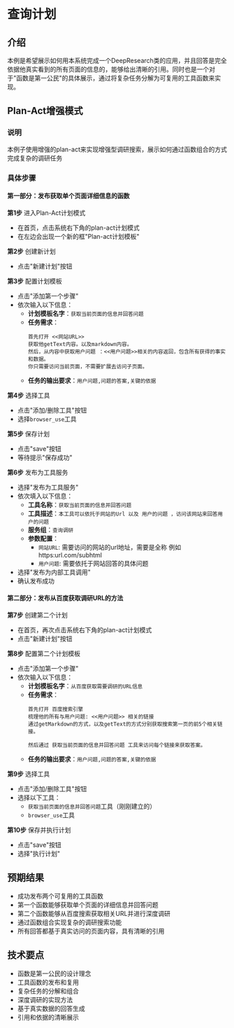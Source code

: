 # 查询计划

## 介绍
本例是希望展示如何用本系统完成一个DeepResearch类的应用，并且回答是完全依据他真实看到的所有页面的信息的，能够给出清晰的引用。同时也是一个对于"函数是第一公民"的具体展示，通过将复杂任务分解为可复用的工具函数来实现。

## Plan-Act增强模式

### 说明
本例子使用增强的plan-act来实现增强型调研搜索，展示如何通过函数组合的方式完成复杂的调研任务

### 具体步骤

#### 第一部分：发布获取单个页面详细信息的函数

**第1步** 进入Plan-Act计划模式
- 在首页，点击系统右下角的plan-act计划模式
- 在左边会出现一个新的框"Plan-act计划模板"

**第2步** 创建新计划
- 点击"新建计划"按钮

**第3步** 配置计划模板
- 点击"添加第一个步骤"
- 依次输入以下信息：
  - **计划模板名字**：`获取当前页面的信息并回答问题`
  - **任务需求**：
    ```
    首先打开 <<网站URL>>
    获取他getText内容。以及markdown内容。
    然后，从内容中获取用户问题 ：<<用户问题>>相关的内容返回，包含所有获得的事实和数据。
    你只需要访问当前页面，不需要扩展去访问子页面。
    ```
  - **任务的输出要求**：`用户问题,问题的答案,关键的依据`

**第4步** 选择工具
- 点击"添加/删除工具"按钮
- 选择`browser_use`工具

**第5步** 保存计划
- 点击"save"按钮
- 等待提示"保存成功"

**第6步** 发布为工具服务
- 选择"发布为工具服务"
- 依次填入以下信息：
  - **工具名称**：`获取当前页面的信息并回答问题`
  - **工具描述**：`本工具可以依托于网站的Url 以及 用户的问题 ，访问该网站来回答用户的问题`
  - **服务组**：`查询调研`
  - **参数配置**：
    - `网站URL`: 需要访问的网站的url地址，需要是全称 例如 https:url.com/subhtml
    - `用户问题`: 需要依托于网站回答的具体问题
- 选择"发布为内部工具调用"
- 确认发布成功

#### 第二部分：发布从百度获取调研URL的方法

**第7步** 创建第二个计划
- 在首页，再次点击系统右下角的plan-act计划模式
- 点击"新建计划"按钮

**第8步** 配置第二个计划模板
- 点击"添加第一个步骤"
- 依次输入以下信息：
  - **计划模板名字**：`从百度获取需要调研的URL信息`
  - **任务需求**：
    ```
    首先打开 百度搜索引擎
    梳理他的所有与用户问题: <<用户问题>> 相关的链接 
    通过getMarkdown的方式，以及getText的方式分别获取搜索第一页的前5个相关链接。

    然后通过 获取当前页面的信息并回答问题 工具来访问每个链接来获取答案。
    ```
  - **任务的输出要求**：`用户问题,问题的答案,关键的依据`

**第9步** 选择工具
- 点击"添加/删除工具"按钮
- 选择以下工具：
  - `获取当前页面的信息并回答问题`工具（刚刚建立的）
  - `browser_use`工具

**第10步** 保存并执行计划
- 点击"save"按钮
- 选择"执行计划"

## 预期结果
- 成功发布两个可复用的工具函数
- 第一个函数能够获取单个页面的详细信息并回答问题
- 第二个函数能够从百度搜索获取相关URL并进行深度调研
- 通过函数组合实现复杂的调研搜索功能
- 所有回答都基于真实访问的页面内容，具有清晰的引用

## 技术要点
- 函数是第一公民的设计理念
- 工具函数的发布和复用
- 复杂任务的分解和组合
- 深度调研的实现方法
- 基于真实数据的回答生成
- 引用和依据的清晰展示


